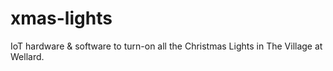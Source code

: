 # xmas-lights
IoT hardware &amp; software to turn-on all the Christmas Lights in The Village at Wellard.
